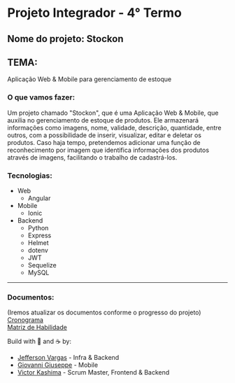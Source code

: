 # Projeto Integrador - 4° Termo

## Nome do projeto: Stockon

## TEMA:
Aplicação Web & Mobile para gerenciamento de estoque

### O que vamos fazer:
Um projeto chamado "Stockon", que é uma Aplicação Web & Mobile, que auxilia no gerenciamento de estoque de produtos. Ele armazenará informações como imagens, nome, validade, descrição, quantidade, entre outros, com a possibilidade de inserir, visualizar, editar e deletar os produtos.
Caso haja tempo, pretendemos adicionar uma função de reconhecimento por imagem que identifica informações dos produtos através de imagens, facilitando o trabalho de cadastrá-los.

### Tecnologias:
- Web
    - Angular
- Mobile
    - Ionic
- Backend
    - Python
    - Express
    - Helmet
    - dotenv
    - JWT
    - Sequelize
    - MySQL

<hr>

### Documentos:
(Iremos atualizar os documentos conforme o progresso do projeto)<br>
<a href="https://docs.google.com/spreadsheets/d/1NrlsvyTaDI8gnqqLBPp1eQDyFsSg5sEmK99cwXOWSks/edit?usp=sharing">Cronograma</a>
<br>
<a href="https://docs.google.com/document/d/1LZ42xa13MqypxVIQh8v51XH1fYPPi4x8ADbBZUwYfF4/edit?usp=sharing">Matriz de Habilidade</a>

Build with 💙 and ☕ by:

- [Jefferson Vargas](https://github.com/JeffeVargasP/) - Infra & Backend
- [Giovanni Giuseppe](https://github.com/giogiuseppe/) - Mobile
- [Victor Kashima](https://github.com/VictorKashima/) - Scrum Master, Frontend & Backend